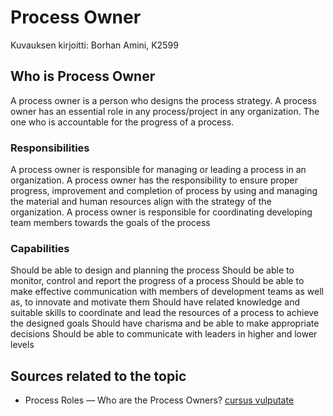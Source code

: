 # Process Owner

Kuvauksen kirjoitti: Borhan Amini, K2599

## Who is Process Owner

A process owner is a person who designs the process strategy.
A process owner has an essential role in any process/project in any organization.
The one who is accountable for the progress of a process.  


### Responsibilities

A process owner is responsible for managing or leading a process in an organization.
A process owner has the responsibility to ensure proper progress, improvement and completion of process by using and managing the material and human resources align with the strategy of the organization.
A process owner is responsible for coordinating developing team members towards the goals of the process  


### Capabilities

Should be able to design and planning the process
Should be able to monitor, control and report the progress of a process
Should be able to make effective communication with members of development teams as well as, to innovate and motivate them
Should have related knowledge and suitable skills to coordinate and lead the resources of a process to achieve the designed goals
Should have charisma and be able to make appropriate decisions
Should be able to communicate with leaders in higher and lower levels  


## Sources related to the topic

* Process Roles — Who are the Process Owners? [cursus vulputate](https://www.brcommunity.com/articles.php?id=b668)
